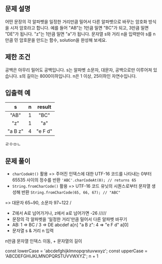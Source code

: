 ## 문제 설명

어떤 문장의 각 알파벳을 일정한 거리만큼 밀어서 다른 알파벳으로 바꾸는 암호화 방식을 시저 암호라고 합니다. 예를 들어 "AB"는 1만큼 밀면 "BC"가 되고, 3만큼 밀면 "DE"가 됩니다. "z"는 1만큼 밀면 "a"가 됩니다. 문자열 s와 거리 n을 입력받아 s를 n만큼 민 암호문을 만드는 함수, solution을 완성해 보세요.

## 제한 조건

공백은 아무리 밀어도 공백입니다.
s는 알파벳 소문자, 대문자, 공백으로만 이루어져 있습니다.
s의 길이는 8000이하입니다.
n은 1 이상, 25이하인 자연수입니다.

## 입출력 예

|    s    |  n  | result  |
| :-----: | :-: | :-----: |
|  "AB"   |  1  |  "BC"   |
|   "z"   |  1  |   "a"   |
| "a B z" |  4  | "e F d" |

ㄹㅇㅁㄴ

## 문제 풀이

- `charCodeAt()` 활용
  => 주어진 인덱스에 대한 UTF-16 코드를 나타내는 0부터 65535 사이의 정수를 반환
  `'ABC'.charCodeAt(0); // returns 65`
- `String.fromCharCode()` 활용
  => UTF-16 코드 유닛의 시퀀스로부터 문자열 생성해 반환
  `String.fromCharCode(65, 66, 67); // "ABC"`

=> 대문자 65~90, 소문자 97~122 /

- Z에서 A로 넘어가거나, z에서 a로 넘어가면 -26
  /////
- 문장의 각 알파벳을 '일정한 거리'만큼 밀어서 다른 알파벳 바꾸기
- AB: 1 => BC / 3 => DE
  abcdef a[n]
  "a B z": 4 => "e F d"
  a[0]
- 문자열 s & 거리 n 입력

n만큼 문자열 인덱스 이동, + 문자열의 길이

const lowerCase = 'abcdefghijklmnopqrstuvwxyz';
const upperCase = 'ABCDEFGHIJKLMNOPQRSTUVVWXYZ';
n + 1
